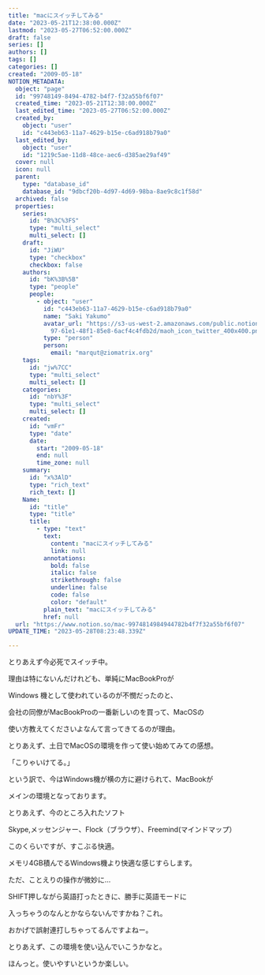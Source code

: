 ```yaml
---
title: "macにスイッチしてみる"
date: "2023-05-21T12:38:00.000Z"
lastmod: "2023-05-27T06:52:00.000Z"
draft: false
series: []
authors: []
tags: []
categories: []
created: "2009-05-18"
NOTION_METADATA:
  object: "page"
  id: "99748149-8494-4782-b4f7-f32a55bf6f07"
  created_time: "2023-05-21T12:38:00.000Z"
  last_edited_time: "2023-05-27T06:52:00.000Z"
  created_by:
    object: "user"
    id: "c443eb63-11a7-4629-b15e-c6ad918b79a0"
  last_edited_by:
    object: "user"
    id: "1219c5ae-11d8-48ce-aec6-d385ae29af49"
  cover: null
  icon: null
  parent:
    type: "database_id"
    database_id: "9dbcf20b-4d97-4d69-98ba-8ae9c8c1f58d"
  archived: false
  properties:
    series:
      id: "B%3C%3FS"
      type: "multi_select"
      multi_select: []
    draft:
      id: "JiWU"
      type: "checkbox"
      checkbox: false
    authors:
      id: "bK%3B%5B"
      type: "people"
      people:
        - object: "user"
          id: "c443eb63-11a7-4629-b15e-c6ad918b79a0"
          name: "Saki Yakumo"
          avatar_url: "https://s3-us-west-2.amazonaws.com/public.notion-static.com/3ad1c4\
            97-61e1-48f1-85e8-6acf4c4fdb2d/maoh_icon_twitter_400x400.png"
          type: "person"
          person:
            email: "marqut@ziomatrix.org"
    tags:
      id: "jw%7CC"
      type: "multi_select"
      multi_select: []
    categories:
      id: "nbY%3F"
      type: "multi_select"
      multi_select: []
    created:
      id: "vmFr"
      type: "date"
      date:
        start: "2009-05-18"
        end: null
        time_zone: null
    summary:
      id: "x%3AlD"
      type: "rich_text"
      rich_text: []
    Name:
      id: "title"
      type: "title"
      title:
        - type: "text"
          text:
            content: "macにスイッチしてみる"
            link: null
          annotations:
            bold: false
            italic: false
            strikethrough: false
            underline: false
            code: false
            color: "default"
          plain_text: "macにスイッチしてみる"
          href: null
  url: "https://www.notion.so/mac-9974814984944782b4f7f32a55bf6f07"
UPDATE_TIME: "2023-05-28T08:23:48.339Z"

---
```

<link rel="stylesheet" href="https://cdn.jsdelivr.net/npm/katex@0.16.2/dist/katex.min.css" integrity="sha384-bYdxxUwYipFNohQlHt0bjN/LCpueqWz13HufFEV1SUatKs1cm4L6fFgCi1jT643X" crossorigin="anonymous">


とりあえず今必死でスイッチ中。


理由は特にないんだけれども、単純にMacBookProが


Windows 機として使われているのが不憫だったのと、


会社の同僚がMacBookProの一番新しいのを買って、MacOSの


使い方教えてくださいよなんて言ってきてるのが理由。


とりあえず、土日でMacOSの環境を作って使い始めてみての感想。


「こりゃいけてる。」


という訳で、今はWindows機が横の方に避けられて、MacBookが


メインの環境となっております。


とりあえず、今のところ入れたソフト


Skype,メッセンジャー、Flock（ブラウザ）、Freemind(マインドマップ）


このくらいですが、すこぶる快適。


メモリ4GB積んでるWindows機より快適な感じすらします。


ただ、ことえりの操作が微妙に…


SHIFT押しながら英語打ったときに、勝手に英語モードに


入っちゃうのなんとかならないんですかね？これ。


おかげで誤射連打しちゃってるんですよねー。


とりあえず、この環境を使い込んでいこうかなと。


ほんっと。使いやすいというか楽しい。

